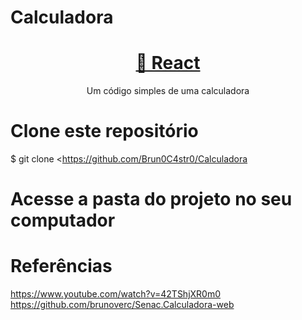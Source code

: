 # Calculadora

<h1 align="center">
  <a href="<https://pt-br.reactjs.org/>">🔗 React</a>
</h1>
<p align="center">Um código simples de uma calculadora</p>

# Clone este repositório
$ git clone <https://github.com/Brun0C4str0/Calculadora

# Acesse a pasta do projeto no seu computador

# Referências
https://www.youtube.com/watch?v=42TShjXR0m0
https://github.com/brunoverc/Senac.Calculadora-web



